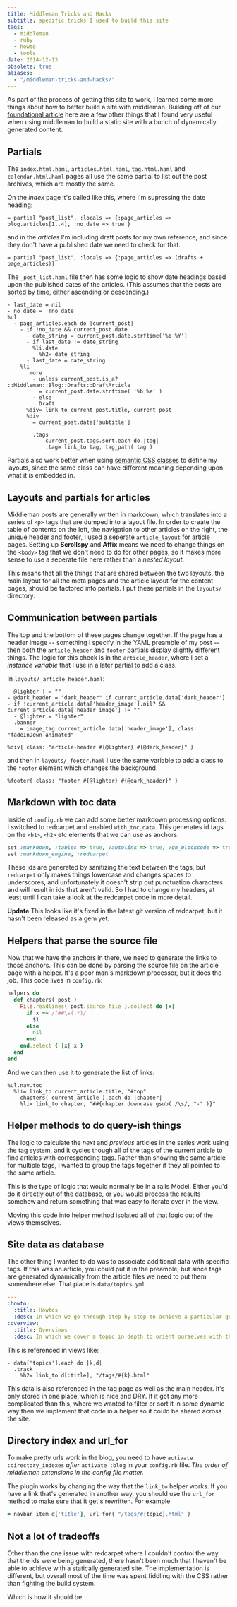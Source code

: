 ```yaml
---
title: Middleman Tricks and Hacks
subtitle: specific tricks I used to build this site
tags:
  - middleman
  - ruby
  - howto
  - tools
date: 2014-12-13
obsolete: true
aliases:
  - "/middleman-tricks-and-hacks/"
---
```

As part of the process of getting this site to work, I learned some more things about how to better build a site with middleman.  Building off of our [foundational article](/building-sites-with-middleman/) here are a few other things that I found very useful when using middleman to build a static site with a bunch of dynamically generated content.

## Partials

The `index.html.haml`, `articles.html.haml`, `tag.html.haml` and `calendar.html.haml` pages all use the same partial to list out the post archives, which are mostly the same.

On the _index_ page it's called like this, where I'm supressing the date heading:

```haml
= partial "post_list", :locals => {:page_articles => blog.articles[1..4], :no_date => true }
```

and in the _articles_ I'm including draft posts for my own reference, and since they don't have a published date we need to check for that.

```haml
= partial "post_list", :locals => {:page_articles => (drafts + page_articles)}
```

The `_post_list.haml` file then has some logic to show date headings based upon the published dates of the articles.  (This assumes that the posts are sorted by time, either ascending or descending.)

```haml
- last_date = nil
- no_date = !!no_date
%ul
  - page_articles.each do |current_post|
    - if !no_date && current_post.date
      - date_string = current_post.date.strftime('%b %Y')
      - if last_date != date_string
        %li.date
          %h2= date_string
      - last_date = date_string
    %li
      .more
        - unless current_post.is_a? ::Middleman::Blog::Drafts::DraftArticle
          = current_post.date.strftime( '%b %e' )
        - else
          Draft
      %div= link_to current_post.title, current_post
      %div
        = current_post.data['subtitle']

        .tags
          - current_post.tags.sort.each do |tag|
            .tag= link_to tag, tag_path( tag )
```

Partials also work better when using [semantic CSS classes](/bootstrap-advanced-grid-tricks/) to define my layouts, since the same class can have different meaning depending upon what it is embedded in.

## Layouts and partials for articles

Middleman posts are generally written in markdown, which translates into a series of `<p>` tags that are dumped into a layout file.  In order to create the table of contents on the left, the navigation to other articles on the right, the unique header and footer, I used a seperate `article_layout` for article pages.  Setting up **Scrollspy** and **Affix** means we need to change things on the `<body>` tag that we don't need to do for other pages, so it makes more sense to use a seperate file here rather than a _nested layout_.

This means that all the things that are shared between the two layouts, the main layout for all the meta pages and the article layout for the content pages, should be factored into partials.  I put these partials in the `layouts/` directory.

## Communication between partials

The top and the bottom of these pages change together.  If the page has a header image -- something I specify in the YAML preamble of my post -- then both the `article_header` and `footer` partials display slightly different things.  The logic for this check is in the `article_header`, where I set a _instance variable_ that I use in a later partial to add a class.

In `layouts/_article_header.haml`:

```haml
- @lighter ||= ""
- @dark_header = "dark_header" if current_article.data['dark_header']
- if !current_article.data['header_image'].nil? && current_article.data['header_image'] != ""
  - @lighter = "lighter"
  .banner
    = image_tag current_article.data['header_image'], class: "fadeInDown animated"

%div{ class: "article-header #{@lighter} #{@dark_header}" }
```

and then in `layouts/_footer.haml` I use the same variable to add a class to the `footer` element which changes the background.

```
%footer{ class: "footer #{@lighter} #{@dark_header}" }
```

## Markdown with toc data

Inside of `config.rb` we can add some better markdown processing options.  I switched to redcarpet and enabled `with_toc_data`.  This generates id tags on the `<h1>`, `<h2>` etc elements that we can use as anchors.

```ruby
set :markdown, :tables => true, :autolink => true, :gh_blockcode => true, :fenced_code_blocks => true, with_toc_data: true
set :markdown_engine, :redcarpet
```

These ids are generated by sanitizing the text between the tags, but `redcarpet` only makes things lowercase and changes spaces to underscores, and unfortunately it doesn't strip out punctuation characters and will result in ids that aren't valid.  So I had to change my headers, at least until I can take a look at the redcarpet code in more detail.

**Update** This looks like it's fixed in the latest git version of redcarpet, but it hasn't been released as a gem yet.

## Helpers that parse the source file

Now that we have the anchors in there, we need to generate the links to those anchors.  This can be done by parsing the source file on the article page with a helper.  It's a poor man's markdown processor, but it does the job.  This code lives in `config.rb`:

```ruby
helpers do
  def chapters( post )
    File.readlines( post.source_file ).collect do |x|
      if x =~ /^##\s(.*)/
        $1
      else
        nil
      end
    end.select { |x| x }
  end
end
```

And we can then use it to generate the list of links:

```haml
%ul.nav.toc
  %li= link_to current_article.title, "#top"
  - chapters( current_article ).each do |chapter|
    %li= link_to chapter, "##{chapter.downcase.gsub( /\s/, "-" )}"
```

## Helper methods to do query-ish things

The logic to calculate the _next_ and _previous_ articles in the series work using the tag system, and it cycles though all of the tags of the current article to find articles with corresponding tags.  Rather than showing the same article for multiple tags, I wanted to group the tags together if they all pointed to the same article.

This is the type of logic that would normally be in a rails Model.  Either you'd do it directly out of the database, or you would process the results somehow and return something that was easy to iterate over in the view.

Moving this code into helper method isolated all of that logic out of the views themselves.

## Site data as database

The other thing I wanted to do was to associate additional data with specific tags.  If this was an article, you could put it in the preamble, but since tags are generated dynamically from the article files we need to put them somewhere else.  That place is `data/topics.yml`

```yml
---
:howto:
  :title: Howtos
  :desc: In which we go through step by step to achieve a particular goal.
:overview:
  :title: Overviews
  :desc: In which we cover a topic in depth to orient ourselves with the technology.
```

This is referenced in views like:

```haml
- data['topics'].each do |k,d|
  .track
    %h2= link_to d[:title], "/tags/#{k}.html"
```

This data is also referenced in the tag page as well as the main header.  It's only stored in one place, which is nice and DRY.  If it got any more complicated than this, where we wanted to filter or sort it in some dynamic way then we implement that code in a helper so it could be shared across the site.

## Directory index and url_for

To make pretty urls work in the blog, you need to have `activate :directory_indexes` _after_ `activate :blog` in your `config.rb` file.  _The order of middleman extensions in the config file matter._

The plugin works by changing the way that the `link_to` helper works.  If you have a link that's generated in another way, you should use the `url_for` method to make sure that it get's rewritten.  For example

```ruby
= navbar_item d['title'], url_for( "/tags/#{topic}.html" )
```

## Not a lot of tradeoffs

Other than the one issue with redcarpet where I couldn't control the way that the ids were being generated, there hasn't been much that I haven't be able to achieve with a statically generated site.  The implementation is different, but overall most of the time was spent fiddling with the CSS rather than fighting the build system.

Which is how it should be.
